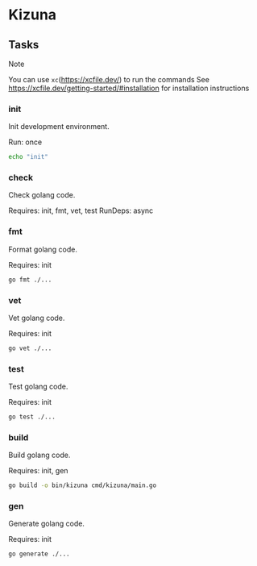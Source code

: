 # Kizuna

## Tasks

> [!NOTE]
> You can use `xc`(<https://xcfile.dev/>) to run the commands
> See <https://xcfile.dev/getting-started/#installation> for installation instructions

### init

Init development environment.

Run: once

```bash
echo "init"
```

### check

Check golang code.

Requires: init, fmt, vet, test
RunDeps: async

### fmt

Format golang code.

Requires: init

```bash
go fmt ./...
```

### vet

Vet golang code.

Requires: init

```bash
go vet ./...
```

### test

Test golang code.

Requires: init

```bash
go test ./...
```

### build

Build golang code.

Requires: init, gen

```bash
go build -o bin/kizuna cmd/kizuna/main.go
```

### gen

Generate golang code.

Requires: init

```bash
go generate ./...
```
